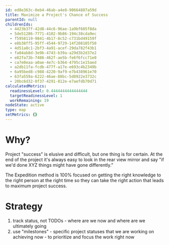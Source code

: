 ```yaml
---
id: ed8e363c-0eb4-46ab-a4e8-90664887a59d
title: Maximize a Project's Chance of Success
parentId: null
childrenIds:
  - 4423b37f-42d8-44c6-96ae-1a9bf605f8da
  - 5de51286-7771-4102-9b86-194c38cda9ec
  - f5958119-9841-4b17-8c52-c731bd49159f
  - e8b38ff5-95ff-4544-9729-14f208105f50
  - 4d51a8c1-2bf3-4a91-acef-29da782f43b1
  - fa04ab8d-3e9b-4743-b39a-a29d3b2d37e2
  - e82fa73b-7486-462f-ae5b-fe6f6fcc71e0
  - ca7e0eaa-a0ae-4e7c-b364-4795c1e15aed
  - a2db11fa-fcdb-477f-a17e-e693c4b2349b
  - 6a95bed8-c988-4220-9af9-e7b438961e70
  - 63fa559a-6222-46ae-88bc-5d8922e3732c
  - 20bc6d32-0f37-4291-812e-e7aefdb70d71
calculatedMetrics:
  readinessLevel: 0.4444444444444444
  targetReadinessLevel: 1
  workRemaining: 19
nodeState: active
type: map
setMetrics: {}
---
```

# Why?

Project "success" is elusive and difficult, but one thing is for certain. At the end of the project it's always easy to look in the rear view mirror and say "if we'd done XYZ things might have gone differently."

The Expedition method is 100% focused on getting the right knowledge to the right person at the right time so they can take the right action that leads to maximum project success.

# Strategy

1. track status, not TODOs - where are we now and where are we ultimately going
2. use "milestones" - specific project statuses that we are working on achieving now - to prioritize and focus the work right now